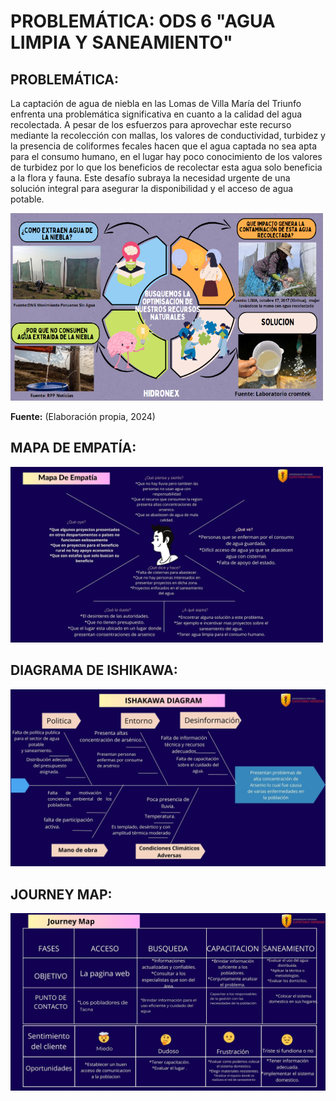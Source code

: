 # PROBLEMÁTICA: ODS 6 "AGUA LIMPIA Y SANEAMIENTO"

## PROBLEMÁTICA:

La captación de agua de niebla en las Lomas de Villa María del Triunfo enfrenta una problemática significativa en cuanto a la calidad del agua recolectada. A pesar de los esfuerzos para aprovechar este recurso mediante la recolección con mallas, los valores de conductividad, turbidez y la presencia de coliformes fecales hacen que el agua captada no sea apta para el consumo humano, en el lugar hay poco conocimiento de los valores de turbidez por lo que los beneficios de recolectar esta agua solo beneficia a la flora y fauna. Este desafío subraya la necesidad urgente de una solución integral para asegurar la disponibilidad y el acceso de agua potable.

<img src="../../Carpetas/Imagenes/Propio.png" alt="Propio" width="500" height="300">

**Fuente:** (Elaboración propia, 2024)

## MAPA DE EMPATÍA:

<img src="../../Carpetas/Imagenes/Mapa de empatia .jpg" alt="Texto Alternativo" width="500">

## DIAGRAMA DE ISHIKAWA:

![Ishikawa Diagrama](../../Carpetas/Imagenes/Ishakawa%20Diagrama.jpg)

## JOURNEY MAP:

<img src="../../Carpetas/Imagenes/Journey map.jpg" alt="Texto Alternativo" widt>
